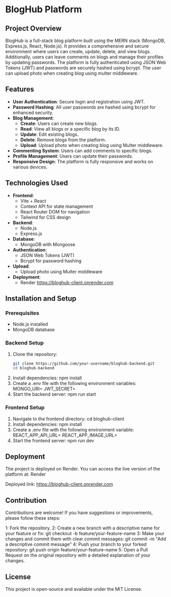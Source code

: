 # BlogHub Platform

## Project Overview

BlogHub is a full-stack blog platform built using the MERN stack (MongoDB, Express.js, React, Node.js). It provides a comprehensive and secure environment where users can create, update, delete, and view blogs. Additionally, users can leave comments on blogs and manage their profiles by updating passwords. The platform is fully authenticated using JSON Web Tokens (JWT) and passwords are securely hashed using bcrypt. The user can upload photo when creating blog using multer middleware.

## Features

- **User Authentication**: Secure login and registration using JWT.
- **Password Hashing**: All user passwords are hashed using bcrypt for enhanced security.
- **Blog Management**:
  - **Create**: Users can create new blogs.
  - **Read**: View all blogs or a specific blog by its ID.
  - **Update**: Edit existing blogs.
  - **Delete**: Remove blogs from the platform.
  - **Upload**: Upload photo when creating blog using Multer middleware.
- **Commenting System**: Users can add comments to specific blogs.
- **Profile Management**: Users can update their passwords.
- **Responsive Design**: The platform is fully responsive and works on various devices.

## Technologies Used

- **Frontend**: 
  - Vite + React
  - Context API for state management
  - React Router DOM for navigation
  - Tailwind for CSS design
- **Backend**: 
  - Node.js
  - Express.js
- **Database**: 
  - MongoDB with Mongoose
- **Authentication**: 
  - JSON Web Tokens (JWT)
  - Bcrypt for password hashing
- **Upload**:
  - Upload photo using Multer middleware
- **Deployment**: 
  - Render https://bloghub-client.onrender.com

## Installation and Setup

### Prerequisites

- Node.js installed
- MongoDB database

### Backend Setup

1. Clone the repository:
   ```bash
   git clone https://github.com/your-username/bloghub-backend.git
   cd bloghub-backend
2. Install dependencies:
   npm install
3. Create a .env file with the following environment variables:
   MONGO_URI=<your-mongo-db-uri>
   JWT_SECRET=<your-jwt-secret>
4. Start the backend server:
   npm run start

### Frontend Setup

1. Navigate to the frontend directory:
   cd bloghub-client
2. Install dependencies:
   npm install
3. Create a .env file with the following environment variable:
   REACT_APP_API_URL=<your-backend-api-url>
   REACT_APP_IMAGE_URL=<your-backend-image-url>
4. Start the frontend server:
   npm run dev

## Deployment

The project is deployed on Render. You can access the live version of the platform at: Render

Deployed link: https://bloghub-client.onrender.com


## Contribution

Contributions are welcome! If you have suggestions or improvements, please follow these steps:

1: Fork the repository.
2: Create a new branch with a descriptive name for your feature or fix: 
   git checkout -b feature/your-feature-name
3: Make your changes and commit them with clear commit messages:
   git commit -m "Add a descriptive commit message"
4: Push your branch to your forked repository:
   git push origin feature/your-feature-name
5: Open a Pull Request on the original repository with a detailed explanation of your changes.

## License

This project is open-source and available under the MIT License.
